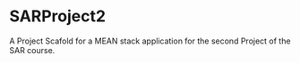 # SARProject2
A Project Scafold for a MEAN stack application for the second Project of the SAR course. 
